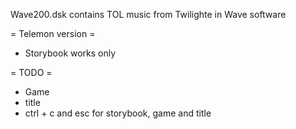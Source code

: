 
Wave200.dsk contains TOL music from Twilighte in Wave software

= Telemon version =
* Storybook works only

= TODO = 
* Game 
* title
* ctrl + c and esc for storybook, game and title


